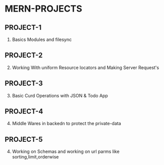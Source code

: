 # MERN-PROJECTS


## PROJECT-1
1. Basics Modules and filesync 


## PROJECT-2
2. Working With uniform Resource locators and Making Server Request's

## PROJECT-3
3. Basic Curd Operations with JSON & Todo App

## PROJECT-4
4. Middle Wares in backedn to protect the private-data

## PROJECT-5
4. Working on Schemas and working on url parms like sorting,limit,orderwise

